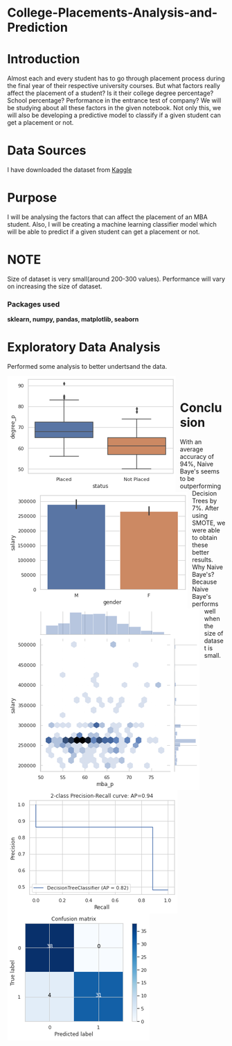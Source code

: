 # College-Placements-Analysis-and-Prediction
# Introduction

Almost each and every student has to go through placement process during the final year of their respective university courses. But what factors really affect the placement of a student? Is it their college degree percentage? School percentage? Performance in the entrance test of company? We will be studying about all these factors in the given notebook. Not only this, we will also be developing a predictive model to classify if a given student can get a placement or not.

# Data Sources
I have downloaded the dataset from [Kaggle](https://kaggle.com)
# Purpose
I will be analysing the factors that can affect the placement of an MBA student. Also, I will be creating a machine learning classifier model which will be able to predict if a given student can get a placement or not.

# NOTE
Size of dataset is very small(around 200-300 values). Performance will vary on increasing the size of dataset.

### Packages used
**sklearn, numpy, pandas, matplotlib, seaborn**
# Exploratory Data Analysis
Performed some analysis to better undertsand the data.

<img src="https://github.com/Vaibhavnaudiyal92/College-Placements-Analysis-and-Prediction/blob/master/download%20(9).png?raw=true"
     alt="Markdown Monster icon"
     style="float: left; margin-right: 10px;" />
<img src="https://github.com/Vaibhavnaudiyal92/College-Placements-Analysis-and-Prediction/blob/master/download%20(8).png?raw=true"
     alt="Markdown Monster icon"
     style="float: left; margin-right: 10px;" />

<img src="https://github.com/Vaibhavnaudiyal92/College-Placements-Analysis-and-Prediction/blob/master/download%20(10).png?raw=true"
     alt="Markdown Monster icon"
     style="float: left; margin-right: 10px;" />
     
<img src="https://github.com/Vaibhavnaudiyal92/College-Placements-Analysis-and-Prediction/blob/master/download%20(11).png?raw=true"
     alt="Markdown Monster icon"
     style="float: left; margin-right: 10px;" />   
<img src="https://github.com/Vaibhavnaudiyal92/College-Placements-Analysis-and-Prediction/blob/master/download%20(12).png?raw=true"
     alt="Markdown Monster icon"
     style="float: left; margin-right: 10px;" />

# Conclusion
With an average accuracy of 94%, Naive Baye's seems to be outperforming Decision Trees by 7%. After using SMOTE, we were able to obtain these better results. Why Naive Baye's? Because Naive Baye's performs well when the size of dataset is small.
